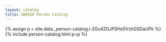 ```yaml
---
layout: catalog
title: SWERIK Person Catalog
---
```

{% assign p = site.data._person-catalog.i-2Gu4ZGJPSHe5VzhGSDaUPk %}
{% include person-catalog.html p=p %}

